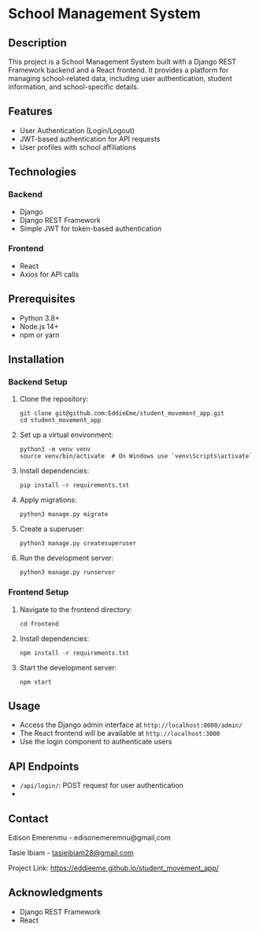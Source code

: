 # School Management System

## Description
This project is a School Management System built with a Django REST Framework backend and a React frontend. It provides a platform for managing school-related data, including user authentication, student information, and school-specific details.

## Features
- User Authentication (Login/Logout)
- JWT-based authentication for API requests
- User profiles with school affiliations

## Technologies
### Backend
- Django
- Django REST Framework
- Simple JWT for token-based authentication

### Frontend
- React
- Axios for API calls

## Prerequisites
- Python 3.8+
- Node.js 14+
- npm or yarn

## Installation

### Backend Setup
1. Clone the repository:
   ```
   git clone git@github.com:EddieEme/student_movement_app.git
   cd student_movement_app
   ```

2. Set up a virtual environment:
   ```
   python3 -m venv venv
   source venv/bin/activate  # On Windows use `venv\Scripts\activate`
   ```

3. Install dependencies:
   ```
   pip install -r requirements.txt
   ```

4. Apply migrations:
   ```
   python3 manage.py migrate
   ```

5. Create a superuser:
   ```
   python3 manage.py createsuperuser
   ```

6. Run the development server:
   ```
   python3 manage.py runserver
   ```

### Frontend Setup
1. Navigate to the frontend directory:
   ```
   cd frontend
   ```

2. Install dependencies:
   ```
   npm install -r requirements.txt
   ```

3. Start the development server:
   ```
   npm start
   ```

## Usage
- Access the Django admin interface at `http://localhost:8000/admin/`
- The React frontend will be available at `http://localhost:3000`
- Use the login component to authenticate users

## API Endpoints
- `/api/login/`: POST request for user authentication
- 

## Contact
Edison Emerenmu - edisonemeremnu@gmail,com

Tasie Ibiam - tasieibiam28@gmail.com

Project Link: https://eddieeme.github.io/student_movement_app/

## Acknowledgments
- Django REST Framework
- React
